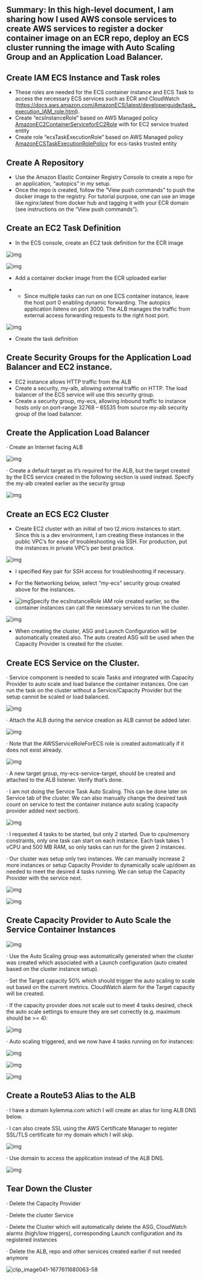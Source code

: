 ## **Summary**: In this high-level document, I am sharing how I used AWS console services to create AWS services to register a docker container image on an ECR repo, deploy an ECS cluster running the image with Auto Scaling Group and an Application Load Balancer.

 

## Create IAM ECS Instance and Task roles

- These roles are needed for     the ECS container instance and ECS Task to access the necessary ECS     services such as ECR and CloudWatch (https://docs.aws.amazon.com/AmazonECS/latest/developerguide/task_execution_IAM_role.html).
- Create “ecsInstanceRole”     based on AWS Managed policy [AmazonEC2ContainerServiceforEC2Role](https://us-east-1.console.aws.amazon.com/iam/home#/policies/arn:aws:iam::aws:policy/service-role/AmazonEC2ContainerServiceforEC2Role)     with for EC2 service trusted entity
- Create role     “ecsTaskExecutionRole” based on AWS Managed policy [AmazonECSTaskExecutionRolePolicy](https://us-east-1.console.aws.amazon.com/iam/home#/policies/arn:aws:iam::aws:policy/service-role/AmazonECSTaskExecutionRolePolicy)     for ecs-tasks trusted entity
       
       

## Create A Repository 

- Use the     Amazon Elastic Container Registry Console to create a repo for an     application, “autopics” in my setup.
- Once the     repo is created, follow the “View push commands” to push the docker image     to the registry. For tutorial purpose, one can use an image like     nginx:latest from docker hub and tagging it with your ECR domain (see     instructions on the “View push commands”).

 

## Create an EC2 Task Definition

- In the ECS console,     create an EC2 task definition for the ECR image

![img](C:\git\myTutorials\AWS-ECS-ASG-ALB-Deployment\images\clip_image002-1677611680061-39.png)

![img](C:\git\myTutorials\AWS-ECS-ASG-ALB-Deployment\images\clip_image004-1677611680061-38.png)

- Add a container docker     image from the ECR uploaded earlier

- - Since multiple tasks can      run on one ECS container instance, leave the host port 0 enabling dynamic      forwarding. The autopics application listens on port 3000. The ALB      manages the traffic from external access forwarding requests to the right      host port.

![img](C:\git\myTutorials\AWS-ECS-ASG-ALB-Deployment\images\clip_image006-1677611680061-40.png)

- Create the task definition

## Create Security Groups for the Application Load Balancer and EC2 instance.

- EC2 instance allows HTTP     traffic from the ALB
- Create a security, my-alb,     allowing external traffic on HTTP. The load balancer of the ECS service     will use this security group.
- Create a security group,     my-ecs, allowing inbound traffic to instance hosts only on port-range 32768     – 65535 from source my-alb security group of the load balancer. 

 

## Create the Application Load Balancer

·     Create an Internet facing ALB

![img](C:\git\myTutorials\AWS-ECS-ASG-ALB-Deployment\images\clip_image008-1677611680062-42.png)

·     Create a default target as it’s required for the ALB, but the target created by the ECS service created in the following section is used instead. Specify the my-alb created earlier as the security group

![img](C:\git\myTutorials\AWS-ECS-ASG-ALB-Deployment\images\clip_image010-1677611680062-41.png)

## Create an ECS EC2 Cluster

- Create EC2 cluster with an     initial of two t2.micro instances to start. Since this is a dev     environment, I am creating these instances in the public VPC’s for ease of     troubleshooting via SSH. For production, put the instances in private VPC’s     per best practice. 

![img](C:\git\myTutorials\AWS-ECS-ASG-ALB-Deployment\images\clip_image011-1677611680062-43.png)

- I specified Key pair for     SSH access for troubleshooting if necessary.
- For the Networking below,     select “my-ecs” security group created above for the instances.

 

- ![img](C:\git\myTutorials\AWS-ECS-ASG-ALB-Deployment\images\clip_image013-1677611680062-44.png)Specify the ecsInstanceRole     IAM role created earlier, so the container instances can call the     necessary services to run the cluster.

![img](C:\git\myTutorials\AWS-ECS-ASG-ALB-Deployment\images\clip_image015-1677611680062-47.png)

- When creating the cluster,     ASG and Launch Configuration will be automatically created also. The auto     created ASG will be used when the Capacity Provider is created for the     cluster.

##  

## Create ECS Service on the Cluster.

·     Service component is needed to scale Tasks and integrated with Capacity Provider to auto scale and load balance the container instances. One can run the task on the cluster without a Service/Capacity Provider but the setup cannot be scaled or load balanced.

![img](C:\git\myTutorials\AWS-ECS-ASG-ALB-Deployment\images\clip_image017-1677611680062-46.png)

·     Attach the ALB during the service creation as ALB cannot be added later.

![img](C:\git\myTutorials\AWS-ECS-ASG-ALB-Deployment\images\clip_image019-1677611680062-48.png)

·     Note that the AWSServiceRoleForECS role is created automatically if it does not exist already.

![img](C:\git\myTutorials\AWS-ECS-ASG-ALB-Deployment\images\clip_image021-1677611680062-45.png)

·     A new target group, my-ecs-service-target, should be created and attached to the ALB listener. Verify that’s done.

·     I am not doing the Service Task Auto Scaling. This can be done later on Service tab of the cluster. We can also manually change the desired task count on service to test the container instance auto scaling (capacity provider added next section).

![img](C:\git\myTutorials\AWS-ECS-ASG-ALB-Deployment\images\clip_image023-1677611680062-49.png)

·     I requested 4 tasks to be started, but only 2 started. Due to cpu/memory constraints, only one task can start on each instance.  Each task takes 1 vCPU and 500 MB RAM, so only tasks can run for the given 2 instances. 

·     Our cluster was setup only two instances. We can manually increase 2 more instances or setup Capacity Provider to dynamically scale up/down as needed to meet the desired 4 tasks running. We can setup the Capacity Provider with the service next.

![img](C:\git\myTutorials\AWS-ECS-ASG-ALB-Deployment\images\clip_image025-1677611680062-50.png)

![img](C:\git\myTutorials\AWS-ECS-ASG-ALB-Deployment\images\clip_image027-1677611680062-51.png)

## Create Capacity Provider to Auto Scale the Service Container Instances

![img](C:\git\myTutorials\AWS-ECS-ASG-ALB-Deployment\images\clip_image029-1677611680062-53.png)

·     Use the Auto Scaling group was automatically generated when the cluster was created which associated with a Launch configuration (auto created based on the cluster instance setup).

·     Set the Target capacity 50% which should trigger the auto scaling to scale out based on the current metrics. CloudWatch alarm for the Target capacity will be created.

·     If the capacity provider does not scale out to meet 4 tasks desired, check the auto scale settings to ensure they are set correctly (e.g. maximum should be >= 4):

![img](C:\git\myTutorials\AWS-ECS-ASG-ALB-Deployment\images\clip_image031-1677611680062-52.png)

·     Auto scaling triggered, and we now have 4 tasks running on for instances:

![img](C:\git\myTutorials\AWS-ECS-ASG-ALB-Deployment\images\clip_image033-1677611680062-56.png)

![img](C:\git\myTutorials\AWS-ECS-ASG-ALB-Deployment\images\clip_image035-1677611680062-55.png)

![img](C:\git\myTutorials\AWS-ECS-ASG-ALB-Deployment\images\clip_image037-1677611680062-54.png)

 

## Create a Route53 Alias to the ALB

·     I have a domain kylemma.com which I will create an alias for long ALB DNS below.

·     I can also create SSL using the AWS Certificate Manager to register SSL/TLS certificate for my domain which I will skip.

![img](C:\git\myTutorials\AWS-ECS-ASG-ALB-Deployment\images\clip_image039-1677611680062-57.png)

·     Use domain to access the application instead of the ALB DNS.

![img](./clip_image041-1677611680063-58.png)

## Tear Down the Cluster

·     Delete the Capacity Provider

·     Delete the cluster Service

·     Delete the Cluster which will automatically delete the ASG, CloudWatch alarms (high/low triggers), corresponding Launch configuration and its registered instances

·     Delete the ALB, repo and other services created earlier if not needed anymore

 ![clip_image041-1677611680063-58](./clip_image041-1677611680063-58.png)
